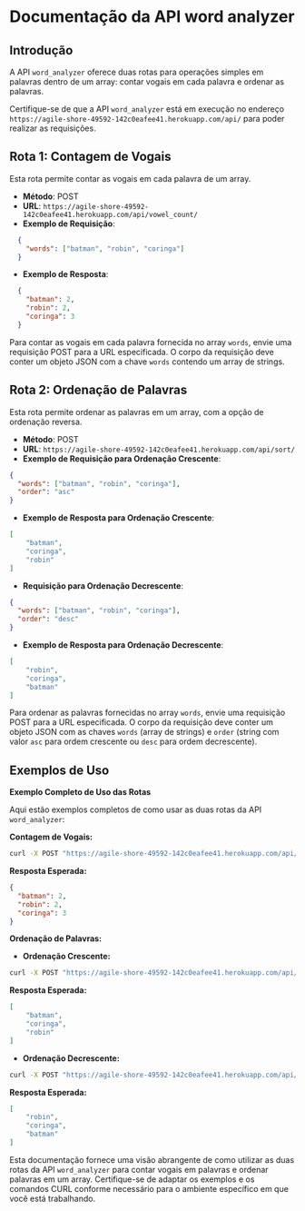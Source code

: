 # Documentação da API word analyzer

## Introdução

A API `word_analyzer` oferece duas rotas para operações simples em palavras dentro de um array: contar vogais em cada palavra e ordenar as palavras.

Certifique-se de que a API `word_analyzer` está em execução no endereço `https://agile-shore-49592-142c0eafee41.herokuapp.com/api/` para poder realizar as requisições.

## Rota 1: Contagem de Vogais

Esta rota permite contar as vogais em cada palavra de um array.

- **Método**: POST
- **URL**: `https://agile-shore-49592-142c0eafee41.herokuapp.com/api/vowel_count/`
- **Exemplo de Requisição**:
```json
  {
    "words": ["batman", "robin", "coringa"]
  }
```

- **Exemplo de Resposta**:
```json
  {
    "batman": 2,
    "robin": 2,
    "coringa": 3
  }
```

Para contar as vogais em cada palavra fornecida no array `words`, envie uma requisição POST para a URL especificada. O corpo da requisição deve conter um objeto JSON com a chave `words` contendo um array de strings.


## Rota 2: Ordenação de Palavras

Esta rota permite ordenar as palavras em um array, com a opção de ordenação reversa.

- **Método**: POST
- **URL**: `https://agile-shore-49592-142c0eafee41.herokuapp.com/api/sort/`
- **Exemplo de Requisição para Ordenação Crescente**:
```json
{
  "words": ["batman", "robin", "coringa"],
  "order": "asc"
}
```

- **Exemplo de Resposta para Ordenação Crescente**:
```json
[
    "batman", 
    "coringa", 
    "robin"
]
```
- **Requisição para Ordenação Decrescente**:
```json
{
  "words": ["batman", "robin", "coringa"],
  "order": "desc"
}
```

- **Exemplo de Resposta para Ordenação Decrescente**:
```json
[
    "robin", 
    "coringa", 
    "batman"
]
```

Para ordenar as palavras fornecidas no array `words`, envie uma requisição POST para a URL especificada. O corpo da requisição deve conter um objeto JSON com as chaves `words` (array de strings) e `order` (string com valor `asc` para ordem crescente ou `desc` para ordem decrescente).


## Exemplos de Uso

**Exemplo Completo de Uso das Rotas**

Aqui estão exemplos completos de como usar as duas rotas da API `word_analyzer`:


**Contagem de Vogais:**
```bash
curl -X POST "https://agile-shore-49592-142c0eafee41.herokuapp.com/api/vowel_count/" -H "Content-Type: application/json" -d '{ "words": ["batman", "robin", "coringa"]}'
```
**Resposta Esperada:**
```json
{
  "batman": 2,
  "robin": 2,
  "coringa": 3
}
```



**Ordenação de Palavras:**

- **Ordenação Crescente:**
```bash
curl -X POST "https://agile-shore-49592-142c0eafee41.herokuapp.com/api/sort/" -H "Content-Type: application/json" -d "{\"words\": [\"batman\", \"robin\", \"coringa\"], \"order\": \"asc\"}"
```

**Resposta Esperada:**
```json
[
    "batman", 
    "coringa", 
    "robin"
]
```

- **Ordenação Decrescente:**
```bash
curl -X POST "https://agile-shore-49592-142c0eafee41.herokuapp.com/api/sort/" -H "Content-Type: application/json" -d "{\"words\": [\"batman\", \"robin\", \"coringa\"], \"order\": \"desc\"}"
```

**Resposta Esperada:**
```json
[
    "robin", 
    "coringa", 
    "batman"
]
```



Esta documentação fornece uma visão abrangente de como utilizar as duas rotas da API `word_analyzer` para contar vogais em palavras e ordenar palavras em um array. Certifique-se de adaptar os exemplos e os comandos CURL conforme necessário para o ambiente específico em que você está trabalhando.
